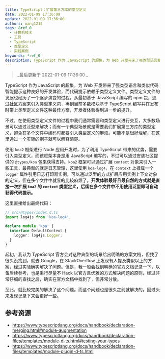```yaml
---
title: TypeScript：扩展第三方库的类型定义
date: 2022-01-09 17:36:00
update: 2022-01-09 17:36:00
authors: wang1212
tags: &ref_0
  - 计算机技术
  - 工具
  - TypeScript
  - 类型定义
  - 实践案例
keywords: *ref_0
description: TypeScript 作为 JavaScript 的超集，为 Web 开发带来了强类型语言和类似代码智能提示这种良好的开发体验，如何对第三方依赖库的类型定义进行扩展呢？
---
```


> _最后更新于 2022-01-09 17:36:00 _

TypeScript 作为 JavaScript 的超集，为 Web 开发带来了强类型语言和类似代码智能提示这种良好的开发体验，而代码提示依赖于类型定义文件。类型定义文件的发展也经历了一个逐步演变的过程，从最初基于 JavaScript 编写的 npm 包，通过[社区方案](https://github.com/DefinitelyTyped/DefinitelyTyped)来引入类型定义包，再到目前多数模块基于 TypeScript 编写并在发布时带上类型定义文件这种最佳方案，开发者体验得到进一步的提升。

不过，在使用类型定义文件的过程中我们通常需要和类型定义进行交互，大多数场景可以通过泛型来解决；而有一个典型场景就是需要我们扩展第三方库的类型定义，避免在多个文件中编码时都要引入类型定义的麻烦。可能不是很好理解，在这里通过一个实际的例子就可以解释清楚。

<!-- truncate -->

使用 `koa2` 框架进行 Node 应用开发时，为了利用 TypeScript 带来的优势，需要引入类型定义，而该框架本身是用 JavaScript 编写的，不过可以通过安装社区提供的 `@types/koa` 包来获得支持。`koa2` 框架可以通过扩展 `context` 对象来引入一些工具，最典型的就是日志管理，这里使用 `koa-log4`，在 `context` 上挂载一个 `logger` 属性引用日志打印器实例，可以通过泛型的方式扩展应用实例上下文对象的定义，但在多个文件中就显的比较麻烦了，**开发体验最好且最自然的方式就是直接一次扩展 `koa2` 的 `context` 类型定义，后续在多个文件中不用使用泛型即可自动获得代码提示。**

这里直接给出最终代码：

```ts
// src/@types/index.d.ts
import log4js from 'koa-log4';

declare module 'koa' {
  interface DefaultContext {
    logger: log4js.Logger;
  }
}
```

起初，我认为 TypeScript 官方会对这种典型的场景给出明确的方案文档，但找了很久没找到，就去 Google，在 StackOverflow 上发现有人提及类似以上的方案，经过实验确实解决了问题。但是，我一般会找到明确的官方文档记录一下，以备后续参考，也是秉行尽量不 Hack 以官方且优雅的方式解决问题的原则，经过非常仔细的查找之后，确实在官方文档中找到了，但非常分散。

至此，就比较完美的解决了这个问题。而这个问题也是很久之前就解决的，回过头来发现记录下来会更好一些。

## 参考资源

- https://www.typescriptlang.org/docs/handbook/declaration-merging.html#module-augmentation
- https://www.typescriptlang.org/docs/handbook/declaration-files/templates/module-d-ts.html#testing-your-types
- https://www.typescriptlang.org/docs/handbook/declaration-files/templates/module-plugin-d-ts.html
